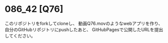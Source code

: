 # 086_42 [Q76]
このリポジトリをforkしてcloneし、
動画Q76.movのようなwebアプリを作り、
自分のGitHubリポジトリにpushしたあと、
GitHubPagesで公開したURLを提出してください。